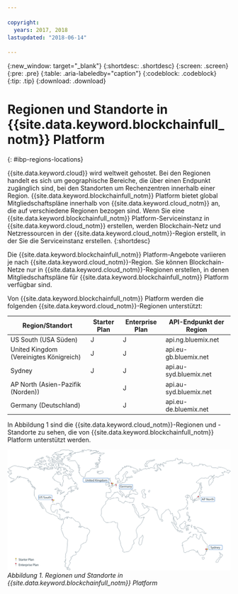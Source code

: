 ```yaml
---

copyright:
  years: 2017, 2018
lastupdated: "2018-06-14"

---
```


{:new_window: target="_blank"}
{:shortdesc: .shortdesc}
{:screen: .screen}
{:pre: .pre}
{:table: .aria-labeledby="caption"}
{:codeblock: .codeblock}
{:tip: .tip}
{:download: .download}


# Regionen und Standorte in {{site.data.keyword.blockchainfull_notm}} Platform
{: #ibp-regions-locations}

{{site.data.keyword.cloud}} wird weltweit gehostet. Bei den Regionen handelt es sich um geographische Bereiche, die über einen Endpunkt zugänglich sind, bei den Standorten um Rechenzentren innerhalb einer Region. {{site.data.keyword.blockchainfull_notm}} Platform bietet global Mitgliedschaftspläne innerhalb von {{site.data.keyword.cloud_notm}} an, die auf verschiedene Regionen bezogen sind. Wenn Sie eine {{site.data.keyword.blockchainfull_notm}} Platform-Serviceinstanz in {{site.data.keyword.cloud_notm}} erstellen, werden Blockchain-Netz und Netzressourcen in der {{site.data.keyword.cloud_notm}}-Region erstellt, in der Sie die Serviceinstanz erstellen.
{:shortdesc}

Die {{site.data.keyword.blockchainfull_notm}} Platform-Angebote variieren je nach {{site.data.keyword.cloud_notm}}-Region. Sie können Blockchain-Netze nur in {{site.data.keyword.cloud_notm}}-Regionen erstellen, in denen Mitgliedschaftspläne für {{site.data.keyword.blockchainfull_notm}} Platform verfügbar sind. 

Von {{site.data.keyword.blockchainfull_notm}} Platform werden die folgenden {{site.data.keyword.cloud_notm}}-Regionen unterstützt: 

| Region/Standort | Starter Plan | Enterprise Plan | API-Endpunkt der Region |
|--------|----------|----------|-------------|
| US South (USA Süden) | J | J | api.ng.bluemix.net |
| United Kingdom (Vereinigtes Königreich) | J | J | api.eu-gb.bluemix.net |
| Sydney | J | J | api.au-syd.bluemix.net |
| AP North (Asien-Pazifik (Norden)) |  | J | api.au-syd.bluemix.net |
| Germany (Deutschland) |  | J | api.eu-de.bluemix.net |

In Abbildung 1 sind die {{site.data.keyword.cloud_notm}}-Regionen und -Standorte zu sehen, die von {{site.data.keyword.blockchainfull_notm}} Platform unterstützt werden. 

![{{site.data.keyword.blockchainfull_notm}} Platform-Regionen und -Standorte](../images/ibp_regions.png "{{site.data.keyword.blockchainfull_notm}} Platform-Regionen und -Standorte")  
_Abbildung 1. Regionen und Standorte in {{site.data.keyword.blockchainfull_notm}} Platform_
